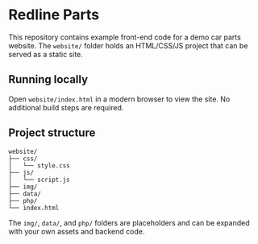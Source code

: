 # Redline Parts

This repository contains example front-end code for a demo car parts website. The `website/` folder holds an HTML/CSS/JS project that can be served as a static site.

## Running locally

Open `website/index.html` in a modern browser to view the site. No additional build steps are required.

## Project structure

```
website/
├── css/
│   └── style.css
├── js/
│   └── script.js
├── img/
├── data/
├── php/
└── index.html
```

The `img/`, `data/`, and `php/` folders are placeholders and can be expanded with your own assets and backend code.
